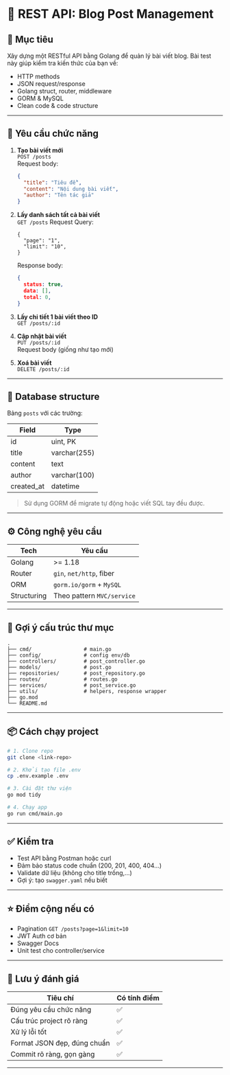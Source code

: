 # 🧪 REST API: Blog Post Management 

## 📌 Mục tiêu
Xây dựng một RESTful API bằng Golang để quản lý bài viết blog. Bài test này giúp kiểm tra kiến thức của bạn về:
- HTTP methods
- JSON request/response
- Golang struct, router, middleware
- GORM & MySQL
- Clean code & code structure

---

## 🚀 Yêu cầu chức năng

1. **Tạo bài viết mới**  
   `POST /posts`  
   Request body:
   ```json
   {
     "title": "Tiêu đề",
     "content": "Nội dung bài viết",
     "author": "Tên tác giả"
   }
   ```

2. **Lấy danh sách tất cả bài viết**  
   `GET /posts`
   Request Query:    
   ```params
   {
     "page": "1",
     "limit": "10",
   }
   ```
   Response body:
   ```json
   {
     status: true,
     data: [],
     total: 0,
   }
   ```

3. **Lấy chi tiết 1 bài viết theo ID**  
   `GET /posts/:id`

4. **Cập nhật bài viết**  
   `PUT /posts/:id`  
   Request body (giống như tạo mới)

5. **Xoá bài viết**  
   `DELETE /posts/:id`

---

## 🧱 Database structure

Bảng `posts` với các trường:

| Field      | Type         |
|------------|--------------|
| id         | uint, PK     |
| title      | varchar(255) |
| content    | text         |
| author     | varchar(100) |
| created_at | datetime     |

> Sử dụng GORM để migrate tự động hoặc viết SQL tay đều được.

---

## ⚙️ Công nghệ yêu cầu

| Tech         | Yêu cầu                      |
|--------------|------------------------------|
| Golang       | >= 1.18                      |
| Router       | `gin`, `net/http`, fiber     |
| ORM          | `gorm.io/gorm` + `MySQL`     |
| Structuring  | Theo pattern `MVC/service`   |

---

## 📂 Gợi ý cấu trúc thư mục

```
.
├── cmd/                 # main.go
├── config/              # config env/db
├── controllers/         # post_controller.go
├── models/              # post.go
├── repositories/        # post_repository.go
├── routes/              # routes.go
├── services/            # post_service.go
├── utils/               # helpers, response wrapper
├── go.mod
└── README.md
```

---

## 📦 Cách chạy project

```bash
# 1. Clone repo
git clone <link-repo>

# 2. Khởi tạo file .env
cp .env.example .env

# 3. Cài đặt thư viện
go mod tidy

# 4. Chạy app
go run cmd/main.go
```

---

## ✅ Kiểm tra

- Test API bằng Postman hoặc curl
- Đảm bảo status code chuẩn (200, 201, 400, 404...)
- Validate dữ liệu (không cho title trống,...)
- Gợi ý: tạo `swagger.yaml` nếu biết

---

## ⭐ Điểm cộng nếu có

- Pagination `GET /posts?page=1&limit=10`
- JWT Auth cơ bản
- Swagger Docs
- Unit test cho controller/service

---

## 🧠 Lưu ý đánh giá

| Tiêu chí | Có tính điểm |
|----------|--------------|
| Đúng yêu cầu chức năng | ✅ |
| Cấu trúc project rõ ràng | ✅ |
| Xử lý lỗi tốt | ✅ |
| Format JSON đẹp, đúng chuẩn | ✅ |
| Commit rõ ràng, gọn gàng | ✅ |

---
